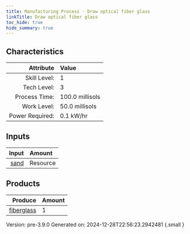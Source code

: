 ```yaml
---
title: Manufacturing Process - Draw optical fiber glass
linkTitle: Draw optical fiber glass
toc_hide: true
hide_summary: true
---
```



## Characteristics

| Attribute      | Value |
|--------:|:------|
|Skill Level:|1|
|Tech Level:|3|
|Process Time:|100.0 millisols|
|Work Level:|50.0 millisols|
|Power Required:|0.1 kW/hr|

## Inputs

| Input      | Amount |
|--------:|:------|
|[sand](/docs/definitions/resource/sand)|Resource|2.0 kg|

## Products


| Produce      | Amount |
|--------:|:------|
|[fiberglass](/docs/definitions/part/fiberglass)|1|


Version: pre-3.9.0 Generated on: 2024-12-28T22:56:23.2942481
{.small }

